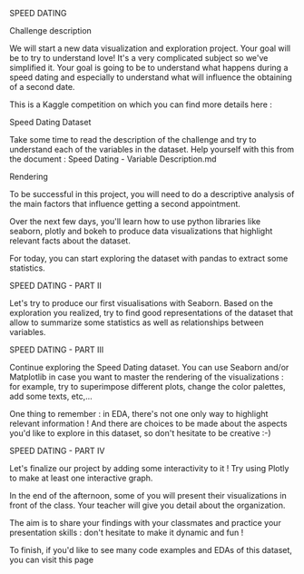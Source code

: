 SPEED DATING

Challenge description

We will start a new data visualization and exploration project. Your goal will be to try to understand love! It's a very complicated subject so we've simplified it. Your goal is going to be to understand what happens during a speed dating and especially to understand what will influence the obtaining of a second date.

This is a Kaggle competition on which you can find more details here :

Speed Dating Dataset

Take some time to read the description of the challenge and try to understand each of the variables in the dataset. Help yourself with this from the document : Speed Dating - Variable Description.md

Rendering

To be successful in this project, you will need to do a descriptive analysis of the main factors that influence getting a second appointment.

Over the next few days, you'll learn how to use python libraries like seaborn, plotly and bokeh to produce data visualizations that highlight relevant facts about the dataset.

For today, you can start exploring the dataset with pandas to extract some statistics.

SPEED DATING - PART II

Let's try to produce our first visualisations with Seaborn. Based on the exploration you realized, try to find good representations of the dataset that allow to summarize some statistics as well as relationships between variables.

SPEED DATING - PART III

Continue exploring the Speed Dating dataset. You can use Seaborn and/or Matplotlib in case you want to master the rendering of the visualizations : for example, try to superimpose different plots, change the color palettes, add some texts, etc,...

One thing to remember : in EDA, there's not one only way to highlight relevant information ! And there are choices to be made about the aspects you'd like to explore in this dataset, so don't hesitate to be creative :-)


SPEED DATING - PART IV

Let's finalize our project by adding some interactivity to it ! Try using Plotly to make at least one interactive graph.

In the end of the afternoon, some of you will present their visualizations in front of the class. Your teacher will give you detail about the organization.

The aim is to share your findings with your classmates and practice your presentation skills : don't hesitate to make it dynamic and fun !

To finish, if you'd like to see many code examples and EDAs of this dataset, you can visit this page
